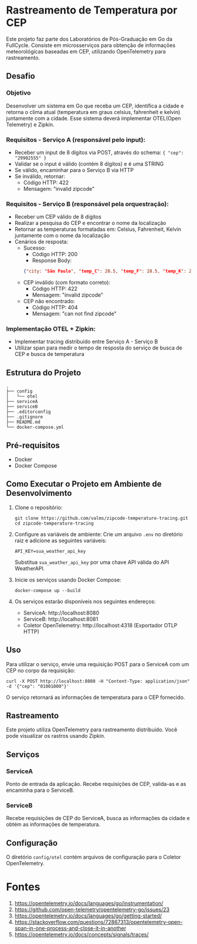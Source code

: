 # Rastreamento de Temperatura por CEP

Este projeto faz parte dos Laboratórios de Pós-Graduação em Go da FullCycle. Consiste em microsserviços para obtenção de
informações meteorológicas baseadas em CEP, utilizando OpenTelemetry para rastreamento.

## Desafio

### Objetivo

Desenvolver um sistema em Go que receba um CEP, identifica a cidade e retorna o clima atual (temperatura em graus
celsius, fahrenheit e kelvin) juntamente com a cidade. Esse sistema deverá implementar OTEL(Open Telemetry) e Zipkin.

### Requisitos - Serviço A (responsável pelo input):

- Receber um input de 8 dígitos via POST, através do schema: `{ "cep": "29902555" }`
- Validar se o input é válido (contém 8 dígitos) e é uma STRING
- Se válido, encaminhar para o Serviço B via HTTP
- Se inválido, retornar:
	- Código HTTP: 422
	- Mensagem: "invalid zipcode"

### Requisitos - Serviço B (responsável pela orquestração):

- Receber um CEP válido de 8 dígitos
- Realizar a pesquisa do CEP e encontrar o nome da localização
- Retornar as temperaturas formatadas em: Celsius, Fahrenheit, Kelvin juntamente com o nome da localização
- Cenários de resposta:
	- Sucesso:
		- Código HTTP: 200
		- Response Body:
	  ``` json
	  {"city: "São Paulo", "temp_C": 28.5, "temp_F": 28.5, "temp_K": 28.5 }
	  ```
	- CEP inválido (com formato correto):
		- Código HTTP: 422
		- Mensagem: "invalid zipcode"
	- CEP não encontrado:
		- Código HTTP: 404
		- Mensagem: "can not find zipcode"

### Implementação OTEL + Zipkin:

- Implementar tracing distribuído entre Serviço A - Serviço B
- Utilizar span para medir o tempo de resposta do serviço de busca de CEP e busca de temperatura

## Estrutura do Projeto

```
.
├── config
│   └── otel
├── serviceA
├── serviceB
├── .editorconfig
├── .gitignore
├── README.md
└── docker-compose.yml
```

## Pré-requisitos

- Docker
- Docker Compose

## Como Executar o Projeto em Ambiente de Desenvolvimento

1. Clone o repositório:
   ```
   git clone https://github.com/valms/zipcode-temperature-tracing.git
   cd zipcode-temperature-tracing
   ```

2. Configure as variáveis de ambiente:
   Crie um arquivo `.env` no diretório raiz e adicione as seguintes variáveis:
   ```
   API_KEY=sua_weather_api_key
   ```
   Substitua `sua_weather_api_key` por uma chave API válida do API WeatherAPI.

3. Inicie os serviços usando Docker Compose:
   ```
   docker-compose up --build
   ```

4. Os serviços estarão disponíveis nos seguintes endereços:
	- ServiceA: http://localhost:8080
	- ServiceB: http://localhost:8081
	- Coletor OpenTelemetry: http://localhost:4318 (Exportador OTLP HTTP)

## Uso

Para utilizar o serviço, envie uma requisição POST para o ServiceA com um CEP no corpo da requisição:

```
curl -X POST http://localhost:8080 -H "Content-Type: application/json" -d '{"cep": "01001000"}'
```

O serviço retornará as informações de temperatura para o CEP fornecido.

## Rastreamento

Este projeto utiliza OpenTelemetry para rastreamento distribuído. Você pode visualizar os rastros usando Zipkin.

## Serviços

### ServiceA

Ponto de entrada da aplicação. Recebe requisições de CEP, valida-as e as encaminha para o ServiceB.

### ServiceB

Recebe requisições de CEP do ServiceA, busca as informações da cidade e obtém as informações de temperatura.

## Configuração

O diretório `config/otel` contém arquivos de configuração para o Coletor OpenTelemetry.

# Fontes

1. https://opentelemetry.io/docs/languages/go/instrumentation/
2. https://github.com/open-telemetry/opentelemetry-go/issues/23
3. https://opentelemetry.io/docs/languages/go/getting-started/
4. https://stackoverflow.com/questions/72867313/opentelemetry-open-span-in-one-process-and-close-it-in-another
5. https://opentelemetry.io/docs/concepts/signals/traces/

